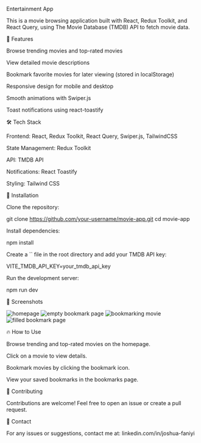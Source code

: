 Entertainment App

This is a movie browsing application built with React, Redux Toolkit, and React Query, using The Movie Database (TMDB) API to fetch movie data.

🚀 Features

Browse trending movies and top-rated movies

View detailed movie descriptions

Bookmark favorite movies for later viewing (stored in localStorage)

Responsive design for mobile and desktop

Smooth animations with Swiper.js

Toast notifications using react-toastify

🛠 Tech Stack

Frontend: React, Redux Toolkit, React Query, Swiper.js, TailwindCSS

State Management: Redux Toolkit

API: TMDB API

Notifications: React Toastify

Styling: Tailwind CSS

🔧 Installation

Clone the repository:

git clone https://github.com/your-username/movie-app.git
cd movie-app

Install dependencies:

npm install

Create a `` file in the root directory and add your TMDB API key:

VITE_TMDB_API_KEY=your_tmdb_api_key

Run the development server:

npm run dev

📸 Screenshots

![homepage](assets/screenshot1.png)
![empty bookmark page](assets/screenshot2.png)
![bookmarking movie](assets/screenshot3.png)
![filled bookmark page](assets/screenshot4.png)

🔥 How to Use

Browse trending and top-rated movies on the homepage.

Click on a movie to view details.

Bookmark movies by clicking the bookmark icon.

View your saved bookmarks in the bookmarks page.

🤝 Contributing

Contributions are welcome! Feel free to open an issue or create a pull request.

📩 Contact

For any issues or suggestions, contact me at: linkedin.com/in/joshua-faniyi
